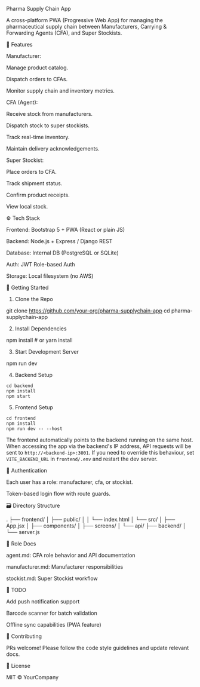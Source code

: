 Pharma Supply Chain App

A cross-platform PWA (Progressive Web App) for managing the pharmaceutical supply chain between Manufacturers, Carrying & Forwarding Agents (CFA), and Super Stockists.

🧩 Features

Manufacturer:

Manage product catalog.

Dispatch orders to CFAs.

Monitor supply chain and inventory metrics.

CFA (Agent):

Receive stock from manufacturers.

Dispatch stock to super stockists.

Track real-time inventory.

Maintain delivery acknowledgements.

Super Stockist:

Place orders to CFA.

Track shipment status.

Confirm product receipts.

View local stock.

⚙️ Tech Stack

Frontend: Bootstrap 5 + PWA (React or plain JS)

Backend: Node.js + Express / Django REST

Database: Internal DB (PostgreSQL or SQLite)

Auth: JWT Role-based Auth

Storage: Local filesystem (no AWS)

🚀 Getting Started

1. Clone the Repo

git clone https://github.com/your-org/pharma-supplychain-app
cd pharma-supplychain-app

2. Install Dependencies

npm install  # or yarn install

3. Start Development Server

npm run dev

4. Backend Setup

```
cd backend
npm install
npm start
```

5. Frontend Setup

```
cd frontend
npm install
npm run dev -- --host
```

The frontend automatically points to the backend running on the same host. When
accessing the app via the backend's IP address, API requests will be sent to
`http://<backend-ip>:3001`. If you need to override this behaviour, set
`VITE_BACKEND_URL` in `frontend/.env` and restart the dev server.

🔐 Authentication

Each user has a role: manufacturer, cfa, or stockist.

Token-based login flow with route guards.

🗃 Directory Structure

.
├── frontend/
│   ├── public/
│   │   └── index.html
│   └── src/
│       ├── App.jsx
│       ├── components/
│       ├── screens/
│       └── api/
├── backend/
│   └── server.js

📄 Role Docs

agent.md: CFA role behavior and API documentation

manufacturer.md: Manufacturer responsibilities

stockist.md: Super Stockist workflow

📌 TODO

Add push notification support

Barcode scanner for batch validation

Offline sync capabilities (PWA feature)

👥 Contributing

PRs welcome! Please follow the code style guidelines and update relevant docs.

📝 License

MIT © YourCompany
